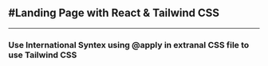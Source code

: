 #Landing Page with React & Tailwind CSS
----------------------------------------
----------------------------------------

### Use International Syntex using @apply in extranal CSS file to use Tailwind CSS
